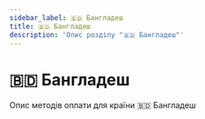 ```yaml
---
sidebar_label: 🇧🇩 Бангладеш
title: 🇧🇩 Бангладеш
description: 'Опис розділу "🇧🇩 Бангладеш"'
---
```


# 🇧🇩 Бангладеш

Опис методів оплати для країни 🇧🇩 Бангладеш
